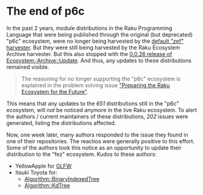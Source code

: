 # The end of p6c

In the past 2 years, module distributions in the Raku Programming Language that were being published through the original (but deprecated) "p6c" ecosystem, were no longer being harvested by the [default "zef" harvester](https://raku.land/github:ugexe/App::ecogen).  But they were still being harvested by the Raku Ecosystem Archive harvester.  But this also stopped with the [0.0.26 release of Ecosystem::Archive::Update](https://raku.land/zef:lizmat/Ecosystem::Archive::Update/changes?v=0.0.26).  And thus, any updates to these distributions remained visible.

> The reasoning for no longer supporting the "p6c" ecosystem is explained in the problem solving issue ["Preparing the Raku Ecosystem for the Future"](https://github.com/Raku/problem-solving/issues/316).

This means that any updates to the *651* distributions still in the "p6c" ecosystem, will *not* be noticed anymore in the live Raku ecosystem.  To alert the authors / current maintainers of these distributions, *202* issues were generated, listing the distributions affected.

Now, one week later, many authors responded to the issue they found in one of their repositories.  The reactios were generally positive to this effort.  Some of the authors took this notice as an opportunity to update their distribution to the "fez" ecosystem.  Kudos to these authors:

- YellowApple for [GLFW](https://raku.land/zef:YellowApple/GLFW)
- Itsuki Toyota for:
  - [Algorithm::BinaryIndexedTree](https://raku.land/zef:titsuki/Algorithm::BinaryIndexedTree)
  - [Algorithm::KdTree](https://raku.land/zef:titsuki/Algorithm::KdTree)
